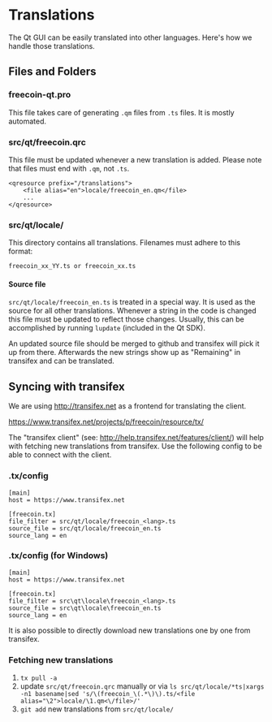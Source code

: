 Translations
============

The Qt GUI can be easily translated into other languages. Here's how we
handle those translations.

Files and Folders
-----------------

### freecoin-qt.pro

This file takes care of generating `.qm` files from `.ts` files. It is mostly
automated.

### src/qt/freecoin.qrc

This file must be updated whenever a new translation is added. Please note that
files must end with `.qm`, not `.ts`.

    <qresource prefix="/translations">
        <file alias="en">locale/freecoin_en.qm</file>
        ...
    </qresource>

### src/qt/locale/

This directory contains all translations. Filenames must adhere to this format:

    freecoin_xx_YY.ts or freecoin_xx.ts

#### Source file

`src/qt/locale/freecoin_en.ts` is treated in a special way. It is used as the
source for all other translations. Whenever a string in the code is changed
this file must be updated to reflect those changes. Usually, this can be
accomplished by running `lupdate` (included in the Qt SDK).

An updated source file should be merged to github and transifex will pick it
up from there. Afterwards the new strings show up as "Remaining" in transifex
and can be translated.

Syncing with transifex
----------------------

We are using http://transifex.net as a frontend for translating the client.

https://www.transifex.net/projects/p/freecoin/resource/tx/

The "transifex client" (see: http://help.transifex.net/features/client/)
will help with fetching new translations from transifex. Use the following
config to be able to connect with the client.

### .tx/config

    [main]
    host = https://www.transifex.net

    [freecoin.tx]
    file_filter = src/qt/locale/freecoin_<lang>.ts
    source_file = src/qt/locale/freecoin_en.ts
    source_lang = en
    
### .tx/config (for Windows)

    [main]
    host = https://www.transifex.net

    [freecoin.tx]
    file_filter = src\qt\locale\freecoin_<lang>.ts
    source_file = src\qt\locale\freecoin_en.ts
    source_lang = en

It is also possible to directly download new translations one by one from transifex.

### Fetching new translations

1. `tx pull -a`
2. update `src/qt/freecoin.qrc` manually or via
   `ls src/qt/locale/*ts|xargs -n1 basename|sed 's/\(freecoin_\(.*\)\).ts/<file alias="\2">locale/\1.qm<\/file>/'`
3. `git add` new translations from `src/qt/locale/`
